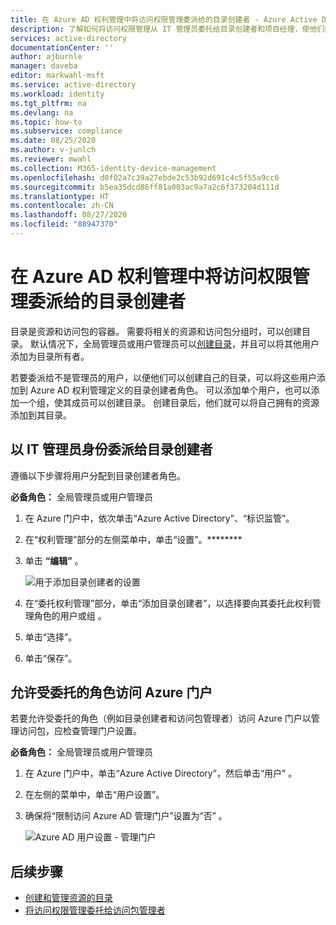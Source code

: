 ```yaml
---
title: 在 Azure AD 权利管理中将访问权限管理委派给的目录创建者 - Azure Active Directory
description: 了解如何将访问权限管理从 IT 管理员委托给目录创建者和项目经理，使他们能够自行管理访问权限。
services: active-directory
documentationCenter: ''
author: ajburnle
manager: daveba
editor: markwahl-msft
ms.service: active-directory
ms.workload: identity
ms.tgt_pltfrm: na
ms.devlang: na
ms.topic: how-to
ms.subservice: compliance
ms.date: 08/25/2020
ms.author: v-junlch
ms.reviewer: mwahl
ms.collection: M365-identity-device-management
ms.openlocfilehash: d0f02a7c39a27ebde2c53b92d691c4c5f55a9cc6
ms.sourcegitcommit: b5ea35dcd86ff81a003ac9a7a2c6f373204d111d
ms.translationtype: HT
ms.contentlocale: zh-CN
ms.lasthandoff: 08/27/2020
ms.locfileid: "88947370"
---
```

# <a name="delegate-access-governance-to-catalog-creators-in-azure-ad-entitlement-management"></a>在 Azure AD 权利管理中将访问权限管理委派给的目录创建者

目录是资源和访问包的容器。 需要将相关的资源和访问包分组时，可以创建目录。 默认情况下，全局管理员或用户管理员可以[创建目录](entitlement-management-catalog-create.md)，并且可以将其他用户添加为目录所有者。

若要委派给不是管理员的用户，以便他们可以创建自己的目录，可以将这些用户添加到 Azure AD 权利管理定义的目录创建者角色。 可以添加单个用户，也可以添加一个组，使其成员可以创建目录。  创建目录后，他们就可以将自己拥有的资源添加到其目录。

## <a name="as-an-it-administrator-delegate-to-a-catalog-creator"></a>以 IT 管理员身份委派给目录创建者

遵循以下步骤将用户分配到目录创建者角色。

**必备角色：** 全局管理员或用户管理员

1. 在 Azure 门户中，依次单击“Azure Active Directory”、“标识监管”。  

1. 在“权利管理”部分的左侧菜单中，单击“设置”。********

1. 单击 **“编辑”** 。

    ![用于添加目录创建者的设置](./media/entitlement-management-delegate-catalog/settings-delegate.png)

1. 在“委托权利管理”部分，单击“添加目录创建者”，以选择要向其委托此权利管理角色的用户或组 。

1. 单击“选择”。

1. 单击“保存”。

## <a name="allow-delegated-roles-to-access-the-azure-portal"></a>允许受委托的角色访问 Azure 门户

若要允许受委托的角色（例如目录创建者和访问包管理者）访问 Azure 门户以管理访问包，应检查管理门户设置。

**必备角色：** 全局管理员或用户管理员

1. 在 Azure 门户中，单击“Azure Active Directory”，然后单击“用户” 。

1. 在左侧的菜单中，单击“用户设置”。

1. 确保将“限制访问 Azure AD 管理门户”设置为“否” 。

    ![Azure AD 用户设置 - 管理门户](./media/entitlement-management-delegate-catalog/user-settings.png)

## <a name="next-steps"></a>后续步骤

- [创建和管理资源的目录](entitlement-management-catalog-create.md)
- [将访问权限管理委托给访问包管理者](entitlement-management-delegate-managers.md)


